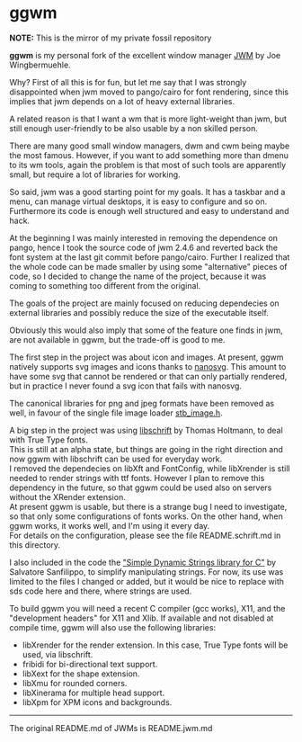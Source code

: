 ggwm
==============================================================================
**NOTE:** This is the mirror of my private fossil repository

**ggwm** is my personal fork of the excellent window manager [JWM](https://github.com/joewing/jwm) by Joe Wingbermuehle.

Why? First of all this is for fun, but let me say that I was strongly disappointed when jwm moved to pango/cairo for font rendering, since this implies that jwm depends on a lot of heavy external libraries.

A related reason is that I want a wm that is more light-weight than jwm, but still enough user-friendly to be also usable by a non skilled person.

There are many good small window managers, dwm and cwm being maybe the most famous. However, if you want to add something more than dmenu to its wm tools, again the problem is that most of such tools are apparently small, but require a lot of libraries for working.
 
So said, jwm was a good starting point for my goals. It has a taskbar and a menu, can manage virtual desktops, it is easy to configure and so on. Furthermore its code is enough well structured and easy to understand and hack.

At the beginning I was mainly interested in removing the dependence on pango, hence I took the source code of jwm 2.4.6 and reverted back the font system at the last git commit before pango/cairo. Further I realized that the whole code can be made smaller by using some "alternative" pieces of code, so I decided to change the name of the project, because it was coming to something too different from the original.

The goals of the project are mainly focused on reducing dependecies on external libraries and possibly reduce the size of the executable itself. 

Obviously this would also imply that some of the feature one finds in jwm, are not available in ggwm, but the trade-off is good to me.

The first step in the project was about icon and images. At present, ggwm natively supports svg images and icons thanks to [nanosvg](https://github.com/memononen/nanosvg). This amount to have some svg that cannot be rendered or that can only partially rendered, but in practice I never found a svg icon that fails with nanosvg. 

The canonical libraries for png and jpeg formats have been removed as well, in favour of the single file
 image loader [stb_image.h](https://github.com/nothings/stb/blob/master/stb_image.h).

A big step in the project was using [libschrift](https://github.com/tomolt/libschrift) by Thomas Holtmann, to deal with True Type fonts.  
This is still at an alpha state, but things are going in the right direction and now ggwm with libschrift can be used for everyday work.  
I removed the dependecies on libXft and FontConfig, while libXrender is still needed to render strings with ttf fonts.
However  I plan to remove this dependency in the future, so that ggwm could be used also on servers without the XRender extension.   
At present ggwm is usable, but there is a strange bug I need to investigate, so that only some configurations of fonts works. On the other hand, when ggwm works, it works well, and I'm using it every day.   
For details on the configuration, please see the file README.schrift.md in this directory.

I also included in the code the ["Simple Dynamic Strings library for C"](https://github.com/antirez/sds) by Salvatore Sanfilippo, to simplify manipulating strings. For now, its use was limited to the files I changed or added, but it would be nice to replace with sds code here and there, where strings are used.

To build ggwm you will need a recent C compiler (gcc works), X11, and the
"development headers" for X11 and Xlib.
If available and not disabled at compile time, ggwm  will also use
the following libraries:

 - libXrender for the render extension. In this case, True Type fonts will be used, via libschrift.
 - fribidi for bi-directional text support.
 - libXext for the shape extension.
 - libXmu for rounded corners.
 - libXinerama for multiple head support.
 - libXpm for XPM icons and backgrounds.


------------------------------------------------------------------------------
The original README.md of JWMs is README.jwm.md
